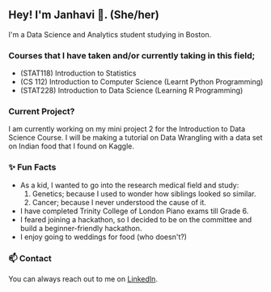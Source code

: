 ## Hey! I'm Janhavi 👋. (She/her)

I'm a Data Science and Analytics student studying in Boston. 

### Courses that I have taken and/or currently taking in this field;
- (STAT118) Introduction to Statistics 
- (CS 112) Introduction to Computer Science (Learnt Python Programming)
- (STAT228) Introduction to Data Science (Learning R Programming)

### Current Project?
I am currently working on my mini project 2 for the Introduction to Data Science Course.
I will be making a tutorial on Data Wrangling with a data set on Indian food that I found on Kaggle.

### ✨ Fun Facts
- As a kid, I wanted to go into the research medical field and study:
  1. Genetics; because I used to wonder how siblings looked so similar.
  2. Cancer; because I never understood the cause of it.
- I have completed Trinity College of London Piano exams till Grade 6.
- I feared joining a hackathon, so I decided to be on the committee and build a beginner-friendly hackathon.
- I enjoy going to weddings for food (who doesn't?)

### 📫 Contact
You can always reach out to me on [LinkedIn](https://www.linkedin.com/in/janhavi-beley-660037226/).
